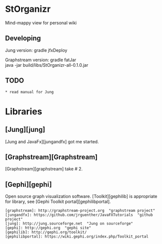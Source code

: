 # StOrganizr
Mind-mappy view for personal wiki


## Developing

Jung version: gradle jfxDeploy  

Graphstream version: gradle fatJar  
java -jar build/libs/StOrganizr-all-0.1.0.jar  

## TODO
	* read manual for Jung

# Libraries
## [Jung][jung]
[Jung and JavaFx][jungandfx] got me started.  

## [Graphstream][Graphstream]
[Graphstream][graphstream] take # 2.  


## [Gephi][gephi]
Open source graph visualization software.   [Toolkit][gephilib] is appropriate for library, see [Gephi Toolkit portal][gephilibportal].  




	[graphstream]: http://graphstream-project.org  "graphstream project"
	[jungandfx]: https://github.com/jrguenther/JavaFXTutorials  "github project"
	[jung]: http://jung.sourceforge.net  "Jung on sourceforge"
	[gephi]: http://gephi.org  "gephi site"
	[gephilib]: http://gephi.org/toolkit/
	[gephilibportal]: https://wiki.gephi.org/index.php/Toolkit_portal
